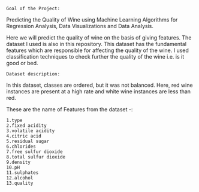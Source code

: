     Goal of the Project:

Predicting the Quality of Wine using Machine Learning Algorithms for Regression Analysis, Data Visualizations and Data Analysis.

Here we will predict the quality of wine on the basis of giving features. The dataset I used is also in this repository. This dataset has the fundamental features which are responsible for affecting the quality of the wine. I used classification techniques to check further the quality of the wine i.e. is it good or bed.

    Dataset description:

In this dataset, classes are ordered, but it was not balanced. Here, red wine instances are present at a high rate and white wine instances are less than red.

These are the name of Features from the dataset -:

    1.type
    2.fixed acidity
    3.volatile acidity
    4.citric acid
    5.residual sugar
    6.chlorides
    7.free sulfur dioxide
    8.total sulfur dioxide
    9.density
    10.pH
    11.sulphates
    12.alcohol
    13.quality
